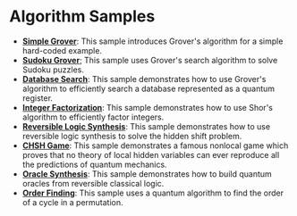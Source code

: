 # Algorithm Samples

- **[Simple Grover](./simple-grover)**:
  This sample introduces Grover's algorithm for a simple hard-coded example.
- **[Sudoku Grover](./sudoku-grover)**;
  This sample uses Grover's search algorithm to solve Sudoku puzzles.
- **[Database Search](./database-search/)**:
  This sample demonstrates how to use Grover's algorithm to efficiently search a database represented as a quantum register.
- **[Integer Factorization](./integer-factorization/)**:
  This sample demonstrates how to use Shor's algorithm to efficiently factor integers.
- **[Reversible Logic Synthesis](./reversible-logic-synthesis/)**:
  This sample demonstrates how to use reversible logic synthesis to solve the hidden shift problem.
- **[CHSH Game](./chsh-game/)**:
  This sample demonstrates a famous nonlocal game which proves that no theory of local hidden variables can ever reproduce all the predictions of quantum mechanics.
- **[Oracle Synthesis](./oracle-synthesis)**:
  This sample demonstrates how to build quantum oracles from reversible classical logic.
- **[Order Finding](./order-finding)**:
  This sample uses a quantum algorithm to find the order of a cycle in a permutation.
